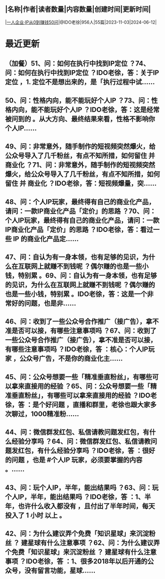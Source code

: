 |名称|作者|读者数量|内容数量|创建时间|更新时间|
---
|[一人企业·IP从0到赚钱50问](https://xiaobot.net/p/ip50?refer=0b133df9-27dc-423b-8101-639049001c13)|@IDO老徐|956人|55篇|2023-11-03|2024-06-12|

# 最近更新
## （加餐）51、问：如何在执行中找到IP定位 ？74、问：如何在执行中找到IP定位 ？IDO老徐，答：关于IP定位 ，1. 定位不是想出来的，是「执行过程中试......
## 50、问：性格内向，能不能玩好个人IP ？73、问：性格内向，能不能玩好个人IP ？IDO老徐，答：这是经常被问到的 。从大方向、最终结果来看，性格不影响你 个人IP......
## 49、问：非常意外，随手制作的短视频突然爆火，给公众号导入了几千粉丝，有点不知所措，如何留住 并 商业化 ？71、问：非常意外，随手制作的短视频突然爆火，给公众号导入了几千粉丝，有点不知所措，如何留住 并 商业化 ？IDO老徐，答：短视频爆量，突......
## 48、问：个人IP玩家，最终得有自己的商业化产品，请问：一款IP商业化产品「定价」的思路 ？70、问：个人IP玩家，最终得有自己的商业化产品，请问：一款IP商业化产品「定价」的思路 ？IDO老徐，答：看过一些 IP 的商业化产品定......
## 47、问：自认为有一身本领，也有足够的见识，为什么在互联网上就赚不到钱呢 ？偶尔赚的也是一些小钱，特别累 。69、问：自认为有一身本领，也有足够的见识，为什么在互联网上就赚不到钱呢 ？偶尔赚的也是一些小钱，特别累 。IDO老徐，答：这是一个非常好的问题，也是非......
## 46、问：收到了一些公众号合作推广（接广告），拿不准是否可以接，有哪些注意事项吗 ？67、问：收到了一些公众号合作推广（接广告），拿不准是否可以接，有哪些注意事项吗 ？IDO老徐，答 ：核心：个人IP玩家 ，公众号广告，不是你的商业化主......
## 45、问：公众号想要一些「精准垂直粉丝」，有哪些可以拿来直接用的经验 ？65、问：公众号想要一些「精准垂直粉丝」，有哪些可以拿来直接用的经验 ？IDO老徐，答 ：是个好问题 ，直播和群里，老徐也跟大家多次聊过，1000精准粉......
## 44、问：微信群发红包、私信请教问题发红包，有什么经验分享吗 ？64、问：微信群发红包、私信请教问题发红包，有什么经验分享吗 ？IDO老徐，答 ：很好的问题 ，也是 #个人IP  玩家，必须要掌握的内容 。......
## 43、问：玩个人IP，半年，能出结果吗 ？63、问：玩个人IP，半年，能出结果吗 ？IDO老徐，答 ：1、半年，也许什么收入都没有 ，且付出了半年时间，每天投入了 1 小时 以上 。
## 42、问：为什么建议弄个免费「知识星球」来沉淀粉丝 ？ 建星球有什么注意事项 ？62、问：为什么建议弄个免费「知识星球」来沉淀粉丝 ？ 建星球有什么注意事项 ？IDO老徐，答 ：1、很多2018年以后开通的公众号，没有留言功能，星球......

